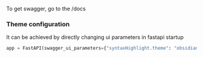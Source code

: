 To get swagger, go to the /docs
### Theme configuration
It can be achieved by directly changing ui parameters in fastapi startup
```python
app = FastAPI(swagger_ui_parameters={"syntaxHighlight.theme": "obsidian"})
```